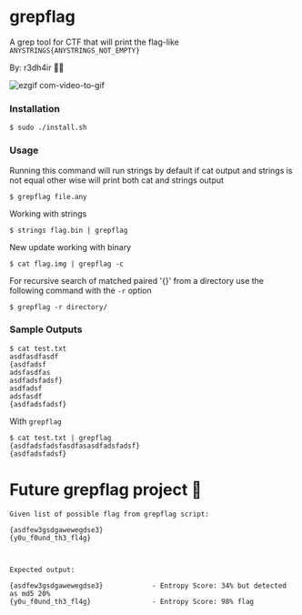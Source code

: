 # grepflag
A grep tool for CTF that will print the flag-like `ANYSTRINGS{ANYSTRINGS_NOT_EMPTY}`

By: r3dh4ir 🏴‍☠️

![ezgif com-video-to-gif](https://github.com/slaee/grepflag/assets/64179667/e00874c0-4867-400e-9bd8-4523dfb1c911)


### Installation 
```
$ sudo ./install.sh
```

### Usage

Running this command will run strings by default if cat output and strings is not equal other wise will print both cat and strings output
```
$ grepflag file.any
```

Working with strings
```
$ strings flag.bin | grepflag
```

New update working with binary
```
$ cat flag.img | grepflag -c
```

For recursive search of matched paired '{}' from a directory use the following command with the `-r` option
```
$ grepflag -r directory/
```

### Sample Outputs
```
$ cat test.txt
asdfasdfasdf
{asdfadsf
adsfasdfas
asdfadsfadsf}
asdfadsf
adsfasdf
{asdfadsfadsf}
```

With `grepflag`
```
$ cat test.txt | grepflag
{asdfadsfadsfasdfasasdfadsfadsf}
{asdfadsfadsf}
```

# Future grepflag project 🚀
```
Given list of possible flag from grepflag script:

{asdfew3gsdgawewegdse3}
{y0u_f0und_th3_fl4g}

 

Expected output: 

{asdfew3gsdgawewegdse3}            - Entropy Score: 34% but detected as md5 20%
{y0u_f0und_th3_fl4g}               - Entropy Score: 98% flag
```
